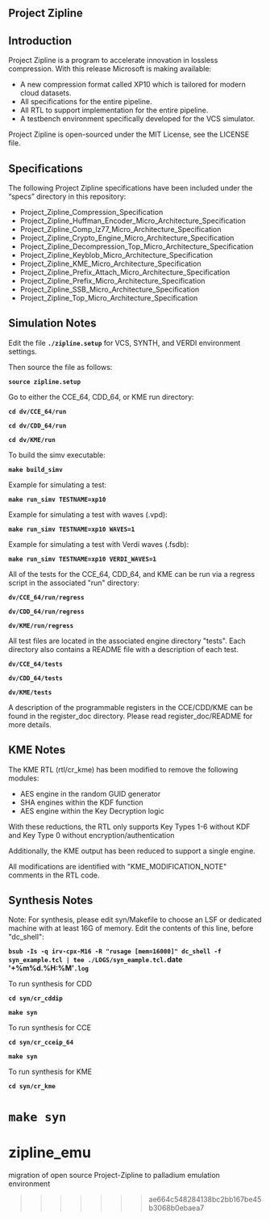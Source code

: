 ﻿## Project Zipline

## Introduction

Project Zipline is a program to accelerate innovation in lossless compression.  With this release Microsoft is making available:

* A new compression format called XP10 which is tailored for modern cloud datasets.
* All specifications for the entire pipeline.
* All RTL to support implementation for the entire pipeline.
* A testbench environment specifically developed for the VCS simulator.

Project Zipline is open-sourced under the MIT License, see the LICENSE file.

## Specifications
The following Project Zipline specifications have been included under the “specs” directory in this repository:

* Project_Zipline_Compression_Specification
* Project_Zipline_Huffman_Encoder_Micro_Architecture_Specification
* Project_Zipline_Comp_lz77_Micro_Architecture_Specification
* Project_Zipline_Crypto_Engine_Micro_Architecture_Specification
* Project_Zipline_Decompression_Top_Micro_Architecture_Specification
* Project_Zipline_Keyblob_Micro_Architecture_Specification
* Project_Zipline_KME_Micro_Architecture_Specification
* Project_Zipline_Prefix_Attach_Micro_Architecture_Specification
* Project_Zipline_Prefix_Micro_Architecture_Specification
* Project_Zipline_SSB_Micro_Architecture_Specification
* Project_Zipline_Top_Micro_Architecture_Specification

## Simulation Notes

Edit the file **`./zipline.setup`** for VCS, SYNTH, and VERDI environment settings.

Then source the file as follows:

**`source zipline.setup`**

Go to either the CCE_64, CDD_64, or KME run directory:

**`cd dv/CCE_64/run`**

**`cd dv/CDD_64/run`**

**`cd dv/KME/run`**

To build the simv executable:

**`make build_simv`**

Example for simulating a test:

**`make run_simv TESTNAME=xp10`**

Example for simulating a test with waves (.vpd):

**`make run_simv TESTNAME=xp10 WAVES=1`**

Example for simulating a test with Verdi waves (.fsdb):

**`make run_simv TESTNAME=xp10 VERDI_WAVES=1`**

All of the tests for the CCE_64, CDD_64, and KME can be run via a regress
script in the associated "run" directory:

**`dv/CCE_64/run/regress`**

**`dv/CDD_64/run/regress`**

**`dv/KME/run/regress`**

All test files are located in the associated engine directory "tests".
Each directory also contains a README file with a description of each test.

**`dv/CCE_64/tests`**

**`dv/CDD_64/tests`**

**`dv/KME/tests`**

A description of the programmable registers in the CCE/CDD/KME can be found
in the register_doc directory. Please read register_doc/README for more details.

## KME Notes

The KME RTL (rtl/cr_kme) has been modified to remove the following modules:
* AES engine in the random GUID generator
* SHA engines within the KDF function
* AES engine within the Key Decryption logic

With these reductions, the RTL only supports Key Types 1-6 without KDF and 
Key Type 0 without encryption/authentication
 
Additionally, the KME output has been reduced to support a single engine.
 
All modifications are identified with "KME_MODIFICATION_NOTE" comments
in the RTL code.

## Synthesis Notes

Note: For synthesis, please edit syn/Makefile to choose an LSF or dedicated
machine with at least 16G of memory.  Edit the contents of this line,
before "dc_shell":

**`bsub -Is -q irv-cpx-M16 -R "rusage [mem=16000]" dc_shell -f syn_example.tcl | tee ./LOGS/syn_eample.tcl.`date '+%m%d.%H:%M'`.log`**

To run synthesis for CDD

**`cd syn/cr_cddip`**

**`make syn`**

To run synthesis for CCE

**`cd syn/cr_cceip_64`**

**`make syn`**

To run synthesis for KME

**`cd syn/cr_kme`**

**`make syn`**
=======
# zipline_emu
migration of open source Project-Zipline to palladium emulation environment
>>>>>>> ae664c548284138bc2bb167be45b3068b0ebaea7
